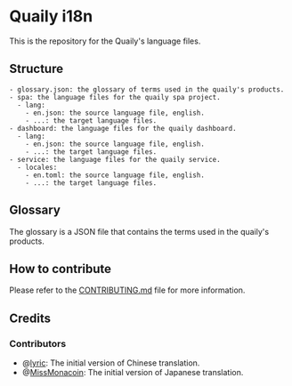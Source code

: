 # Quaily i18n

This is the repository for the Quaily's language files.

## Structure

```
- glossary.json: the glossary of terms used in the quaily's products.
- spa: the language files for the quaily spa project.
  - lang:
    - en.json: the source language file, english.
    - ...: the target language files.
- dashboard: the language files for the quaily dashboard.
  - lang:
    - en.json: the source language file, english.
    - ...: the target language files.
- service: the language files for the quaily service.
  - locales:
    - en.toml: the source language file, english.
    - ...: the target language files.
```

## Glossary

The glossary is a JSON file that contains the terms used in the quaily's products.

## How to contribute

Please refer to the [CONTRIBUTING.md](CONTRIBUTING.md) file for more information.

## Credits

### Contributors

- @[lyric](https://github.com/lyricat): The initial version of Chinese translation.
- @[MissMonacoin](https://x.com/MissMonacoin): The initial version of Japanese translation.

